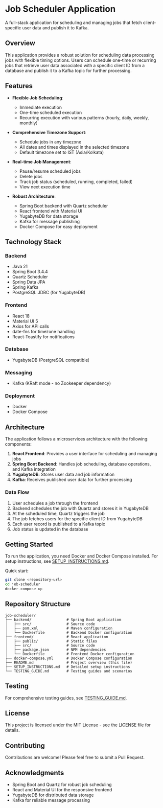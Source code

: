 # Job Scheduler Application

A full-stack application for scheduling and managing jobs that fetch client-specific user data and publish it to Kafka.

## Overview

This application provides a robust solution for scheduling data processing jobs with flexible timing options. Users can schedule one-time or recurring jobs that retrieve user data associated with a specific client ID from a database and publish it to a Kafka topic for further processing.

## Features

- **Flexible Job Scheduling**:
  - Immediate execution
  - One-time scheduled execution
  - Recurring execution with various patterns (hourly, daily, weekly, monthly)
  
- **Comprehensive Timezone Support**:
  - Schedule jobs in any timezone
  - All dates and times displayed in the selected timezone
  - Default timezone set to IST (Asia/Kolkata)

- **Real-time Job Management**:
  - Pause/resume scheduled jobs
  - Delete jobs
  - Track job status (scheduled, running, completed, failed)
  - View next execution time

- **Robust Architecture**:
  - Spring Boot backend with Quartz scheduler
  - React frontend with Material UI
  - YugabyteDB for data storage
  - Kafka for message publishing
  - Docker Compose for easy deployment

## Technology Stack

### Backend
- Java 21
- Spring Boot 3.4.4
- Quartz Scheduler
- Spring Data JPA
- Spring Kafka
- PostgreSQL JDBC (for YugabyteDB)

### Frontend
- React 18
- Material UI 5
- Axios for API calls
- date-fns for timezone handling
- React-Toastify for notifications

### Database
- YugabyteDB (PostgreSQL compatible)

### Messaging
- Kafka (KRaft mode - no Zookeeper dependency)

### Deployment
- Docker
- Docker Compose

## Architecture

The application follows a microservices architecture with the following components:

1. **React Frontend**: Provides a user interface for scheduling and managing jobs
2. **Spring Boot Backend**: Handles job scheduling, database operations, and Kafka integration
3. **YugabyteDB**: Stores user data and job information
4. **Kafka**: Receives published user data for further processing

### Data Flow
1. User schedules a job through the frontend
2. Backend schedules the job with Quartz and stores it in YugabyteDB
3. At the scheduled time, Quartz triggers the job
4. The job fetches users for the specific client ID from YugabyteDB
5. Each user record is published to a Kafka topic
6. Job status is updated in the database

## Getting Started

To run the application, you need Docker and Docker Compose installed. For setup instructions, see [SETUP_INSTRUCTIONS.md](SETUP_INSTRUCTIONS.md).

Quick start:
```bash
git clone <repository-url>
cd job-scheduler
docker-compose up
```

## Repository Structure

```
job-scheduler/
├── backend/                # Spring Boot application
│   ├── src/                # Source code
│   ├── pom.xml             # Maven configuration
│   └── Dockerfile          # Backend Docker configuration
├── frontend/               # React application
│   ├── public/             # Static files
│   ├── src/                # Source code
│   ├── package.json        # NPM dependencies
│   └── Dockerfile          # Frontend Docker configuration
├── docker-compose.yml      # Docker Compose configuration
├── README.md               # Project overview (this file)
├── SETUP_INSTRUCTIONS.md   # Detailed setup instructions
└── TESTING_GUIDE.md        # Testing guides and scenarios
```

## Testing

For comprehensive testing guides, see [TESTING_GUIDE.md](TESTING_GUIDE.md).

## License

This project is licensed under the MIT License - see the [LICENSE](LICENSE) file for details.

## Contributing

Contributions are welcome! Please feel free to submit a Pull Request.

## Acknowledgments

- Spring Boot and Quartz for robust job scheduling
- React and Material UI for the responsive frontend
- YugabyteDB for distributed data storage
- Kafka for reliable message processing